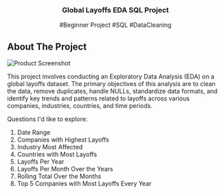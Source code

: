 <br/>
<div align="center">

<h3 align="center">Global Layoffs EDA SQL Project</h3>
<p align="center">
#Beginner Project #SQL #DataCleaning


  


</p>
</div>

## About The Project

![Product Screenshot](https://moqod.com/static/img/layoffs-01.min.png)

This project involves conducting an Exploratory Data Analysis (EDA) on a global layoffs dataset. The primary objectives of this analysis are to clean the data, remove duplicates, handle NULLs, standardize data formats, and identify key trends and patterns related to layoffs across various companies, industries, countries, and time periods. 

Questions I'd like to explore:

1. Date Range
2. Companies with Highest Layoffs
3. Industry Most Affected
4. Countries with Most Layoffs
5. Layoffs Per Year
6. Layoffs Per Month Over the Years
7. Rolling Total Over the Months
8. Top 5 Companies with Most Layoffs Every Year



